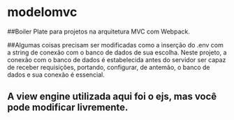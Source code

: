 # modelomvc

##Boiler Plate para projetos na arquitetura MVC com Webpack. 

##Algumas coisas precisam ser modificadas como a inserção do .env com a string de conexão com o banco de dados de sua escolha. Neste projeto, a conexão com o banco de dados é estabelecida antes do servidor ser capaz de receber requisições, portando, configurar, de antemão, o banco de dados e sua conexão é essencial.

## A view engine utilizada aqui foi o ejs, mas você pode modificar livremente.
